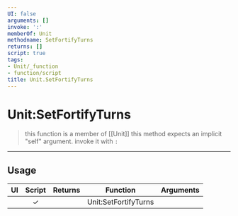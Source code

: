 ```yaml
---
UI: false
arguments: []
invoke: ':'
memberOf: Unit
methodname: SetFortifyTurns
returns: []
script: true
tags:
- Unit/_function
- function/script
title: Unit.SetFortifyTurns
---
```

# Unit:SetFortifyTurns
> this function is a member of [[Unit]]
> this method expects an implicit "self" argument. invoke it with `:`
-----
## Usage
|  UI | Script | Returns | Function | Arguments |
|:---:|:------:|-------:|:--------:|:---------|
| |✓||Unit:SetFortifyTurns||
